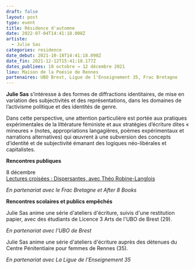 ```yaml
---
draft: false
layout: post
type: event
title: Résidence d'automne
date: 2022-07-04T14:41:18.008Z
artiste:
  - Julie Sas
categories: residence
date_debut: 2021-10-18T14:41:18.098Z
date_fin: 2021-12-12T15:41:18.177Z
dates_publiees: 18 octobre → 12 décembre 2021
lieu: Maison de la Poésie de Rennes
partenaires: UBO Brest, Ligue de l'Enseignement 35, Frac Bretagne
---
```

**Julie Sas** s’intéresse à des formes de diffractions identitaires, de mise en variation des subjectivités et des représentations, dans les domaines de l’activisme politique et des identités de genre.

Dans cette perspective, une attention particulière est portée aux pratiques expérimentales de la littérature féministe et aux stratégies d’écriture dites « mineures » (notes, appropriations langagières, poèmes expérimentaux et narrations alternatives) qui œuvrent à une subversion des concepts d’identité et de subjectivité émanant des logiques néo-libérales et capitalistes.

**Rencontres publiques**

8 décembre\
[Lectures croisées : Dispersantes, avec Théo Robine-Langlois](https://maisondelapoesierennes.netlify.app/rencontre/2022/09/05/lectures-crois-es-dispersante.html)

*En partenariat avec le Frac Bretagne et After 8 Books*

**Rencontres scolaires et publics empêchés**

Julie Sas anime une série d'ateliers d'écriture, suivis d'une restitution papier, avec des étudiants de Licence 3 Arts de l'UBO de Brest (29).

*En partenariat avec l'UBO de Brest*

Julie Sas anime une série d'ateliers d'écriture auprès des détenues du Centre Pénitentiaire pour femmes de Rennes (35).

*En partenariat avec La Ligue de l'Enseignement 35*